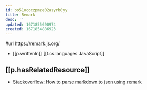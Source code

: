 ```yaml
---
id: bo51ococzpmze02asyrb8yy
title: Remark
desc: ''
updated: 1671855690974
created: 1671854886923
---
```


#url https://remark.js.org/

- [[p.writtenIn]] [[t.cs.languages.JavaScript]]

## [[p.hasRelatedResource]]

- [Stackoverflow: How to parse markdown to json using remark](https://stackoverflow.com/questions/68647885/how-to-parse-markdown-to-json-using-remark)